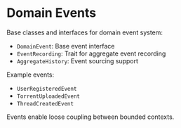 # Domain Events

Base classes and interfaces for domain event system:

- `DomainEvent`: Base event interface
- `EventRecording`: Trait for aggregate event recording
- `AggregateHistory`: Event sourcing support

Example events:

- `UserRegisteredEvent`
- `TorrentUploadedEvent`
- `ThreadCreatedEvent`

Events enable loose coupling between bounded contexts.